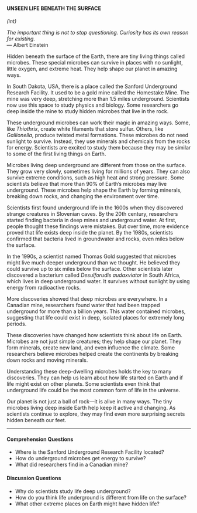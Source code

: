 #### UNSEEN LIFE BENEATH THE SURFACE  
*(int)*  

*The important thing is not to stop questioning. Curiosity has its own reason for existing.*  
— Albert Einstein  

Hidden beneath the surface of the Earth, there are tiny living things called microbes. These special microbes can survive in places with no sunlight, little oxygen, and extreme heat. They help shape our planet in amazing ways.  

In South Dakota, USA, there is a place called the Sanford Underground Research Facility. It used to be a gold mine called the Homestake Mine. The mine was very deep, stretching more than 1.5 miles underground. Scientists now use this space to study physics and biology. Some researchers go deep inside the mine to study hidden microbes that live in the rock.  

These underground microbes can work their magic in amazing ways. Some, like *Thiothrix*, create white filaments that store sulfur. Others, like *Gallionella*, produce twisted metal formations. These microbes do not need sunlight to survive. Instead, they use minerals and chemicals from the rocks for energy. Scientists are excited to study them because they may be similar to some of the first living things on Earth.  

Microbes living deep underground are different from those on the surface. They grow very slowly, sometimes living for millions of years. They can also survive extreme conditions, such as high heat and strong pressure. Some scientists believe that more than 90% of Earth’s microbes may live underground. These microbes help shape the Earth by forming minerals, breaking down rocks, and changing the environment over time.  

Scientists first found underground life in the 1600s when they discovered strange creatures in Slovenian caves. By the 20th century, researchers started finding bacteria in deep mines and underground water. At first, people thought these findings were mistakes. But over time, more evidence proved that life exists deep inside the planet. By the 1980s, scientists confirmed that bacteria lived in groundwater and rocks, even miles below the surface.  

In the 1990s, a scientist named Thomas Gold suggested that microbes might live much deeper underground than we thought. He believed they could survive up to six miles below the surface. Other scientists later discovered a bacterium called *Desulforudis audaxviator* in South Africa, which lives in deep underground water. It survives without sunlight by using energy from radioactive rocks.  

More discoveries showed that deep microbes are everywhere. In a Canadian mine, researchers found water that had been trapped underground for more than a billion years. This water contained microbes, suggesting that life could exist in deep, isolated places for extremely long periods.  

These discoveries have changed how scientists think about life on Earth. Microbes are not just simple creatures; they help shape our planet. They form minerals, create new land, and even influence the climate. Some researchers believe microbes helped create the continents by breaking down rocks and moving minerals.  

Understanding these deep-dwelling microbes holds the key to many discoveries. They can help us learn about how life started on Earth and if life might exist on other planets. Some scientists even think that underground life could be the most common form of life in the universe.  

Our planet is not just a ball of rock—it is alive in many ways. The tiny microbes living deep inside Earth help keep it active and changing. As scientists continue to explore, they may find even more surprising secrets hidden beneath our feet.  

---

#### Comprehension Questions  
- Where is the Sanford Underground Research Facility located?  
- How do underground microbes get energy to survive?  
- What did researchers find in a Canadian mine?  

#### Discussion Questions  
- Why do scientists study life deep underground?  
- How do you think life underground is different from life on the surface?  
- What other extreme places on Earth might have hidden life?  

